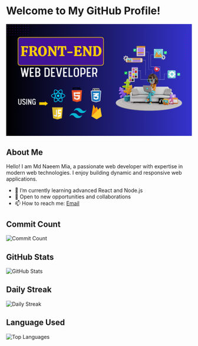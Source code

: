 # Welcome to My GitHub Profile!

![Banner Image](https://github.com/Naeemmia4/MdNaeemMia/blob/main/banner1.png)

## About Me

Hello! I am Md Naeem Mia, a passionate web developer with expertise in modern web technologies. I enjoy building dynamic and responsive web applications.

- 🌱 I’m currently learning advanced React and Node.js
- 💼 Open to new opportunities and collaborations
- 📫 How to reach me: [Email](mailto:mdnaeemm401@gmail.com)
## Commit Count

![Commit Count](https://img.shields.io/github/commit-activity/m/MdNaeemMia/MdNaeemMia?style=flat-square)
## GitHub Stats

![GitHub Stats](https://github-readme-stats.vercel.app/api?username=MdNaeemMia&show_icons=true&theme=radical)

## Daily Streak

![Daily Streak](https://github-readme-streak-stats.herokuapp.com/?user=MdNaeemMia&theme=radical)

## Language Used

![Top Languages](https://github-readme-stats.vercel.app/api/top-langs/?username=MdNaeemMia&layout=compact&theme=radical)

